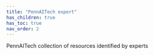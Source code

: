 ```yaml
---
title: "PennAITech expert"
has_children: true
has_toc: true
nav_order: 2
---
```


PennAITech collection of resources identified by experts

